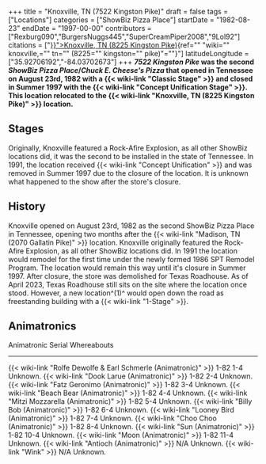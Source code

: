 +++
title = "Knoxville, TN (7522 Kingston Pike)"
draft = false
tags = ["Locations"]
categories = ["ShowBiz Pizza Place"]
startDate = "1982-08-23"
endDate = "1997-00-00"
contributors = ["Rexburg090","BurgersNuggs445","SuperCreamPiper2008","9Lol92"]
citations = ["[}}">Knoxville, TN (8225 Kingston Pike)](%22%7B%7B%3C){ref="" "wiki="" knoxville,="" tn="" (8225="" kingston="" pike)"=""}"]
latitudeLongitude = ["35.92706192","-84.03702673"]
+++
***7522 Kingston Pike* was the second *ShowBiz Pizza Place*/*Chuck E. Cheese's Pizza* that opened in Tennessee on August 23rd, 1982 with a {{< wiki-link "Classic Stage" >}} and closed in Summer 1997 with the {{< wiki-link "Concept Unification Stage" >}}.
This location relocated to the {{< wiki-link "Knoxville, TN (8225 Kingston Pike)" >}} location.**

## Stages

Originally, Knoxville featured a Rock-Afire Explosion, as all other ShowBiz locations did, it was the second to be installed in the state of Tennessee. In 1991, the location received {{< wiki-link "Concept Unification" >}} and was removed in Summer 1997 due to the closure of the location. It is unknown what happened to the show after the store's closure.

## History

Knoxville opened on August 23rd, 1982 as the second ShowBiz Pizza Place in Tennessee, opening two months after the {{< wiki-link "Madison, TN (2070 Gallatin Pike)" >}} location. Knoxville originally featured the Rock-Afire Explosion, as all other ShowBiz locations did.
In 1991 the location would remodel for the first time under the newly formed 1986 SPT Remodel Program. The location would remain this way until it's closure in Summer 1997.
After closure, the store was demolished for Texas Roadhouse. As of April 2023, Texas Roadhouse still sits on the site where the location once stood. However, a new location^(1)^ would open down the road as freestanding building with a {{< wiki-link "1-Stage" >}}.

## Animatronics

  Animatronic                                                           Serial      Whereabouts
  --------------------------------------------------------------------- ----------- -------------
  {{< wiki-link "Rolfe Dewolfe & Earl Schmerle (Animatronic)" >}}   1-82 1-4    Unknown.
  {{< wiki-link "Dook Larue (Animatronic)" >}}                      1-82 2-4    Unknown.
  {{< wiki-link "Fatz Geronimo (Animatronic)" >}}                   1-82 3-4    Unknown.
  {{< wiki-link "Beach Bear (Animatronic)" >}}                      1-82 4-4    Unknown.
  {{< wiki-link "Mitzi Mozzarella (Animatronic)" >}}                1-82 5-4    Unknown.
  {{< wiki-link "Billy Bob (Animatronic)" >}}                       1-82 6-4    Unknown.
  {{< wiki-link "Looney Bird (Animatronic)" >}}                     1-82 7-4    Unknown.
  {{< wiki-link "Choo Choo (Animatronic)" >}}                       1-82 8-4    Unknown.
  {{< wiki-link "Sun (Animatronic)" >}}                             1-82 10-4   Unknown.
  {{< wiki-link "Moon (Animatronic)" >}}                            1-82 11-4   Unknown.
  {{< wiki-link "Antioch (Animatronic)" >}}                         N/A         Unknown.
  {{< wiki-link "Wink" >}}                                          N/A         Unknown.
